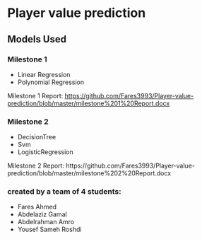 # Player value prediction

## Models Used

### Milestone 1

<ul>
  <li>Linear Regression</li>
  <li>Polynomial Regression</li>
</ul>

Milestone 1 Report: https://github.com/Fares3993/Player-value-prediction/blob/master/milestone%201%20Report.docx

### Milestone 2
<ul>
  <li>DecisionTree</li>
  <li>Svm</li>
  <li>LogisticRegression</li>
</ul>
Milestone 2 Report: https://github.com/Fares3993/Player-value-prediction/blob/master/milestone%202%20Report.docx

### created by a team of 4 students: 
* Fares Ahmed
* Abdelaziz Gamal
* Abdelrahman Amro
* Yousef Sameh Roshdi
